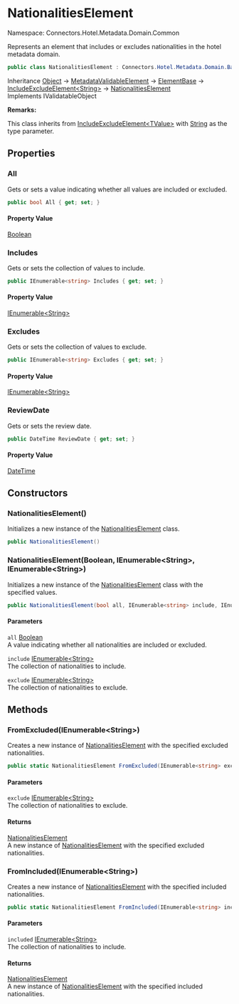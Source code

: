 # NationalitiesElement

Namespace: Connectors.Hotel.Metadata.Domain.Common

Represents an element that includes or excludes nationalities in the hotel metadata domain.

```csharp
public class NationalitiesElement : Connectors.Hotel.Metadata.Domain.BaseTypes.IncludeExcludeElement`1[[System.String, System.Private.CoreLib, Version=8.0.0.0, Culture=neutral, PublicKeyToken=7cec85d7bea7798e]], System.ComponentModel.DataAnnotations.IValidatableObject
```

Inheritance [Object](https://docs.microsoft.com/en-us/dotnet/api/system.object) → [MetadataValidableElement](./connectors.hotel.metadata.domain.common.metadatavalidableelement) → [ElementBase](./connectors.hotel.metadata.domain.basetypes.elementbase) → [IncludeExcludeElement\<String\>](./connectors.hotel.metadata.domain.basetypes.includeexcludeelement-1) → [NationalitiesElement](./connectors.hotel.metadata.domain.common.nationalitieselement)<br />
Implements IValidatableObject

**Remarks:**

This class inherits from [IncludeExcludeElement\<TValue\>](./connectors.hotel.metadata.domain.basetypes.includeexcludeelement-1) with [String](https://docs.microsoft.com/en-us/dotnet/api/system.string) as the type parameter.

## Properties

### **All**

Gets or sets a value indicating whether all values are included or excluded.

```csharp
public bool All { get; set; }
```

#### Property Value

[Boolean](https://docs.microsoft.com/en-us/dotnet/api/system.boolean)<br />

### **Includes**

Gets or sets the collection of values to include.

```csharp
public IEnumerable<string> Includes { get; set; }
```

#### Property Value

[IEnumerable\<String\>](https://docs.microsoft.com/en-us/dotnet/api/system.collections.generic.ienumerable-1)<br />

### **Excludes**

Gets or sets the collection of values to exclude.

```csharp
public IEnumerable<string> Excludes { get; set; }
```

#### Property Value

[IEnumerable\<String\>](https://docs.microsoft.com/en-us/dotnet/api/system.collections.generic.ienumerable-1)<br />

### **ReviewDate**

Gets or sets the review date.

```csharp
public DateTime ReviewDate { get; set; }
```

#### Property Value

[DateTime](https://docs.microsoft.com/en-us/dotnet/api/system.datetime)<br />

## Constructors

### **NationalitiesElement()**

Initializes a new instance of the [NationalitiesElement](./connectors.hotel.metadata.domain.common.nationalitieselement) class.

```csharp
public NationalitiesElement()
```

### **NationalitiesElement(Boolean, IEnumerable\<String\>, IEnumerable\<String\>)**

Initializes a new instance of the [NationalitiesElement](./connectors.hotel.metadata.domain.common.nationalitieselement) class with the specified values.

```csharp
public NationalitiesElement(bool all, IEnumerable<string> include, IEnumerable<string> exclude)
```

#### Parameters

`all` [Boolean](https://docs.microsoft.com/en-us/dotnet/api/system.boolean)<br />
A value indicating whether all nationalities are included or excluded.

`include` [IEnumerable\<String\>](https://docs.microsoft.com/en-us/dotnet/api/system.collections.generic.ienumerable-1)<br />
The collection of nationalities to include.

`exclude` [IEnumerable\<String\>](https://docs.microsoft.com/en-us/dotnet/api/system.collections.generic.ienumerable-1)<br />
The collection of nationalities to exclude.

## Methods

### **FromExcluded(IEnumerable\<String\>)**

Creates a new instance of [NationalitiesElement](./connectors.hotel.metadata.domain.common.nationalitieselement) with the specified excluded nationalities.

```csharp
public static NationalitiesElement FromExcluded(IEnumerable<string> exclude)
```

#### Parameters

`exclude` [IEnumerable\<String\>](https://docs.microsoft.com/en-us/dotnet/api/system.collections.generic.ienumerable-1)<br />
The collection of nationalities to exclude.

#### Returns

[NationalitiesElement](./connectors.hotel.metadata.domain.common.nationalitieselement)<br />
A new instance of [NationalitiesElement](./connectors.hotel.metadata.domain.common.nationalitieselement) with the specified excluded nationalities.

### **FromIncluded(IEnumerable\<String\>)**

Creates a new instance of [NationalitiesElement](./connectors.hotel.metadata.domain.common.nationalitieselement) with the specified included nationalities.

```csharp
public static NationalitiesElement FromIncluded(IEnumerable<string> included)
```

#### Parameters

`included` [IEnumerable\<String\>](https://docs.microsoft.com/en-us/dotnet/api/system.collections.generic.ienumerable-1)<br />
The collection of nationalities to include.

#### Returns

[NationalitiesElement](./connectors.hotel.metadata.domain.common.nationalitieselement)<br />
A new instance of [NationalitiesElement](./connectors.hotel.metadata.domain.common.nationalitieselement) with the specified included nationalities.

